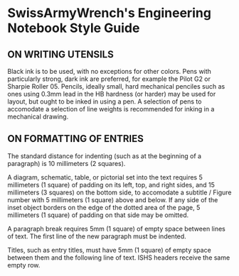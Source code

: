 # SwissArmyWrench's Engineering Notebook Style Guide

##  ON WRITING UTENSILS

Black ink is to be used, with no exceptions for other colors. Pens with particularly strong, dark ink are preferred, for example the Pilot G2 or Sharpie Roller 05. Pencils, ideally small, hard mechanical penciles such as ones using 0.3mm lead in the HB hardness (or harder) may be used for layout, but ought to be inked in using a pen. A selection of pens to accomodate a selection of line weights is recommended for inking in a mechanical drawing.

## ON FORMATTING OF ENTRIES

The standard distance for indenting (such as at the beginning of a paragraph) is 10 millimeters (2 squares). 

A diagram, schematic, table, or pictorial set into the text requires 5 millimeters (1 square) of padding on its left, top, and right sides, and 15 millimeters (3 squares) on the bottom side, to accomodate a subtitle / Figure number with 5 millimeters (1 square) above and below. If any side of the inset object borders on the edge of the dotted area of the page, 5 millimeters (1 square) of padding on that side may be omitted.

A paragraph break requires 5mm (1 square) of empty space between lines of text. The first line of the new paragraph must be indented.

Titles, such as entry titles, must have 5mm (1 square) of empty space between them and the following line of text. ISHS headers receive the same empty row.
